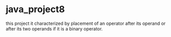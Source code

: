 # java_project8
this project it characterized by placement of an operator after its operand or after its two operands if it is a binary operator.
